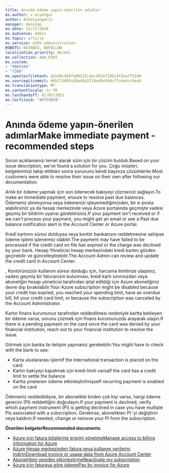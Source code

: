 ```yaml
---
title: Anında ödeme yapın-önerilen adımlar
ms.author: v-aiyengar
author: AshaIyengar21
manager: dansimp
ms.date: 12/17/2020
ms.audience: Admin
ms.topic: article
ms.service: o365-administration
ROBOTS: NOINDEX, NOFOLLOW
localization_priority: Normal
ms.collection: Adm_O365
ms.custom:
- "9004164"
- "7286"
ms.openlocfilehash: d2e48c926fa99525cdec503a729b14f2ea7f5100
ms.sourcegitcommit: 04bf13605a30ad4a2218ad9e94dcffcee4cc9aa6
ms.translationtype: MT
ms.contentlocale: tr-TR
ms.lasthandoff: 01/05/2021
ms.locfileid: "49755819"
---
```

# <a name="make-immediate-payment---recommended-steps"></a><span data-ttu-id="21acb-102">Anında ödeme yapın-önerilen adımlar</span><span class="sxs-lookup"><span data-stu-id="21acb-102">Make immediate payment - recommended steps</span></span>

<span data-ttu-id="21acb-103">Sorun açıklamanızı temel alarak sizin için bir çözüm bulduk.</span><span class="sxs-lookup"><span data-stu-id="21acb-103">Based on your issue description, we’ve found a solution for you.</span></span> <span data-ttu-id="21acb-104">Çoğu müşteri, belgelerimizi takip ettikten sonra sorununu kendi başınıza çözümlerler.</span><span class="sxs-lookup"><span data-stu-id="21acb-104">Most customers were able to resolve their issue on their own after following our documentation.</span></span>

<span data-ttu-id="21acb-105">Anlık bir ödeme yapmak için son ödenecek bakiyeyi çözmenizi sağlayın.</span><span class="sxs-lookup"><span data-stu-id="21acb-105">To make an immediate payment, ensure to resolve past due balances.</span></span> <span data-ttu-id="21acb-106">Ödemeniz alınmıyorsa veya ödemenizi işleyemediğimizden, bir e-posta alabilirsiniz ya da hesap merkezinde veya Azure portalında geçmişte vadesi geçmiş bir bildirim uyarısı görebilirsiniz.</span><span class="sxs-lookup"><span data-stu-id="21acb-106">If your payment isn't received or if we can't process your payment, you might get an email or see a Past due balance notification alert in the Account Center or Azure portal.</span></span> 

<span data-ttu-id="21acb-107">Kredi kartının süresi dolduysa veya kontör bankanızın reddetmesine sahipse ödeme işlemi işlenemez olabilir.</span><span class="sxs-lookup"><span data-stu-id="21acb-107">The payment may have failed to be processed if the credit card on file has expired or the charge was declined by your bank.</span></span> <span data-ttu-id="21acb-108">Hesap Yöneticisi hesap merkezindeki kredi kartını gözden geçirebilir ve güncelleştirebilir.</span><span class="sxs-lookup"><span data-stu-id="21acb-108">The Account Admin can review and update the credit card in Account Center.</span></span> 

<span data-ttu-id="21acb-109">, Kontörünüzün kullanım süresi dolduğu için, harcama limitinize ulaştınız, vadesi geçmiş bir faturanızın bulunması, kredi kartı sınırınızdan veya aboneliğin hesap yöneticisi tarafından iptal edildiği için Azure aboneliğiniz devre dışı bırakılabilir.</span><span class="sxs-lookup"><span data-stu-id="21acb-109">Your Azure subscription might be disabled because your credit has expired, you reached your spending limit, have an overdue bill, hit your credit card limit, or because the subscription was canceled by the Account Administrator.</span></span>  

<span data-ttu-id="21acb-110">Kartın finans kurumunuz tarafından reddedilmesi nedeniyle kartta bekleyen bir ödeme varsa, sorunu çözmek için finans kurumunuzda arayarak ulaşın.</span><span class="sxs-lookup"><span data-stu-id="21acb-110">If there is a pending payment on the card since the card was denied by your financial institution, reach out to your financial institution to resolve the issue.</span></span>  

<span data-ttu-id="21acb-111">Görmek için banka ile iletişim yapmanız gerekebilir:</span><span class="sxs-lookup"><span data-stu-id="21acb-111">You might have to check with the bank to see:</span></span>

- <span data-ttu-id="21acb-112">Karta uluslararası işlem</span><span class="sxs-lookup"><span data-stu-id="21acb-112">If the international transaction is placed on the card.</span></span> 
- <span data-ttu-id="21acb-113">Kartın bakiyeyi kapatmak için kredi limiti varsa</span><span class="sxs-lookup"><span data-stu-id="21acb-113">If the card has a credit limit to settle the balance</span></span> 
- <span data-ttu-id="21acb-114">Kartta yinelenen ödeme etkinleştirilmişse</span><span class="sxs-lookup"><span data-stu-id="21acb-114">If recurring payment is enabled on the card</span></span> 

<span data-ttu-id="21acb-115">Ödemeniz reddedildiyse, bir abonelikle birden çok kişi varsa, hangi ödeme gerecini (PI) reddettiğini doğrulayın.</span><span class="sxs-lookup"><span data-stu-id="21acb-115">If your payment is declined, verify which payment instrument (PI) is getting declined in case you have multiple PIs associated with a subscription.</span></span> <span data-ttu-id="21acb-116">Gerekirse, abonelikten PI 'yi değiştirin veya kaldırın.</span><span class="sxs-lookup"><span data-stu-id="21acb-116">If needed, change or remove your PI from the subscription.</span></span> 

<span data-ttu-id="21acb-117">**Önerilen belgeler**</span><span class="sxs-lookup"><span data-stu-id="21acb-117">**Recommended documents**</span></span> 

- [<span data-ttu-id="21acb-118">Azure için fatura bilgilerine erişimi yönetme</span><span class="sxs-lookup"><span data-stu-id="21acb-118">Manage access to billing information for Azure</span></span>](https://docs.microsoft.com/azure/billing/billing-manage-access?WT.mc_id=Portal-Microsoft_Azure_Support)
- [<span data-ttu-id="21acb-119">Azure Hesap merkezinden fatura veya kullanım verilerini indirin</span><span class="sxs-lookup"><span data-stu-id="21acb-119">Download invoice or usage data from Azure Account Center</span></span>](https://docs.microsoft.com/azure/billing/billing-download-azure-invoice-daily-usage-date?WT.mc_id=Portal-Microsoft_Azure_Support)
- [<span data-ttu-id="21acb-120">Aboneliğimi yeniden etkinleştirme</span><span class="sxs-lookup"><span data-stu-id="21acb-120">Reactivate my subscription</span></span>](https://docs.microsoft.com/azure/billing/billing-subscription-become-disable?WT.mc_id=Portal-Microsoft_Azure_Support)
- [<span data-ttu-id="21acb-121">Azure için faturaya göre ödeme</span><span class="sxs-lookup"><span data-stu-id="21acb-121">Pay by invoice for Azure</span></span>](https://docs.microsoft.com/azure/cost-management-billing/manage/pay-by-invoice) 